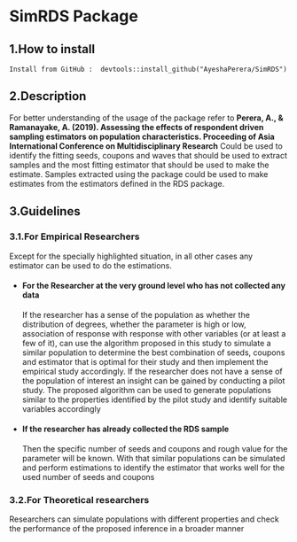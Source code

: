 # SimRDS Package

## 1.How to install
```{r setup, include=FALSE}
Install from GitHub :  devtools::install_github("AyeshaPerera/SimRDS")
```

## 2.Description
For better understanding of the usage of the package refer to **Perera, A., & Ramanayake, A. (2019). Assessing the effects of respondent driven sampling estimators on population characteristics. Proceeding of Asia International Conference on Multidisciplinary Research** 
Could be used to identify the fitting seeds, coupons and waves that should be used to extract samples and the most fitting estimator that should be used to make the estimate.
Samples extracted using the package could be used to make estimates from the estimators defined in the RDS package.

## 3.Guidelines
### 3.1.For Empirical Researchers
Except for the specially highlighted situation, in all other cases any estimator can be used to do the estimations.
<ul>
  <li><h4>For the Researcher at the very ground level who has not collected any data</h4></li>
        If the researcher has a sense of the population as whether the distribution of degrees, whether the parameter         is high or low, association of response with response with other variables (or at least a few of it), can use         the algorithm proposed in this study to simulate a similar population to determine the best combination of            seeds, coupons and estimator that is optimal for their study and then implement the empirical study                   accordingly.
        If the researcher does not have a sense of the population of interest an insight can be gained by conducting a         pilot study.  The proposed algorithm can be used to generate populations similar to the properties identified         by the pilot study and identify suitable variables accordingly 
  <li><h4>If the researcher has already collected the RDS sample </h4></li>
        Then the specific number of seeds and coupons and rough value for the parameter will be known. With that              similar populations can be simulated and perform estimations to identify the estimator that works well for the         used number of seeds and coupons 
</ul>

### 3.2.For Theoretical researchers
Researchers can simulate populations with different properties and check the performance of the proposed inference in a broader manner
